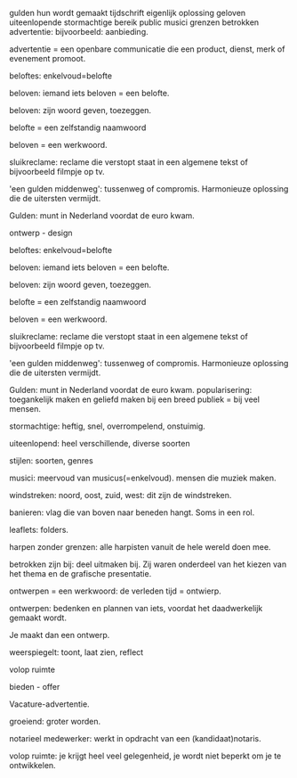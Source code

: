 gulden
hun
wordt
gemaakt
tijdschrift
eigenlijk
oplossing
geloven
uiteenlopende
stormachtige
bereik public
musici
grenzen
betrokken
advertentie: bijvoorbeeld: aanbieding.

advertentie = een openbare communicatie die een product, dienst, merk of evenement promoot.

beloftes: enkelvoud=belofte

beloven: iemand iets beloven = een belofte.

beloven: zijn woord geven, toezeggen.

belofte = een zelfstandig naamwoord

beloven = een werkwoord.

sluikreclame: reclame die verstopt staat in een algemene tekst of bijvoorbeeld filmpje op tv.

'een gulden middenweg': tussenweg of compromis. Harmonieuze oplossing die de uitersten vermijdt.

Gulden: munt in Nederland voordat de euro kwam.

ontwerp - design

beloftes: enkelvoud=belofte

beloven: iemand iets beloven = een belofte.

beloven: zijn woord geven, toezeggen.

belofte = een zelfstandig naamwoord

beloven = een werkwoord.

sluikreclame: reclame die verstopt staat in een algemene tekst of bijvoorbeeld filmpje op tv.

'een gulden middenweg': tussenweg of compromis. Harmonieuze oplossing die de uitersten vermijdt.

Gulden: munt in Nederland voordat de euro kwam.
popularisering: toegankelijk maken en geliefd maken bij een breed publiek = bij veel mensen.

stormachtige: heftig, snel, overrompelend, onstuimig.

uiteenlopend: heel verschillende, diverse soorten

stijlen: soorten, genres

musici: meervoud van musicus(=enkelvoud). mensen die muziek maken.

windstreken: noord, oost, zuid, west: dit zijn de windstreken.

banieren: vlag die van boven naar beneden hangt. Soms in een rol.

leaflets: folders.

harpen zonder grenzen: alle harpisten vanuit de hele wereld doen mee.

betrokken zijn bij: deel uitmaken bij. Zij waren onderdeel van het kiezen van het thema en de grafische presentatie.

ontwerpen = een werkwoord: de verleden tijd = ontwierp.

ontwerpen: bedenken en plannen van iets, voordat het daadwerkelijk gemaakt wordt.

Je maakt dan een ontwerp.

weerspiegelt: toont, laat zien, reflect

volop ruimte

bieden - offer

Vacature-advertentie.

groeiend: groter worden.

notarieel medewerker: werkt in opdracht van een (kandidaat)notaris.

volop ruimte: je krijgt heel veel gelegenheid, je wordt niet beperkt om je te ontwikkelen.